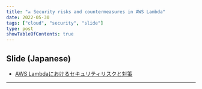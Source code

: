 ```yaml
---
title: "⭐︎ Security risks and countermeasures in AWS Lambda"
date: 2022-05-30
tags: ["cloud", "security", "slide"]
type: post
showTableOfContents: true
---
```


## Slide (Japanese)
- [AWS Lambdaにおけるセキュリティリスクと対策](https://speakerdeck.com/scgajge12/aws-lambdaniokerusekiyuriteirisukutodui-ce)

---
